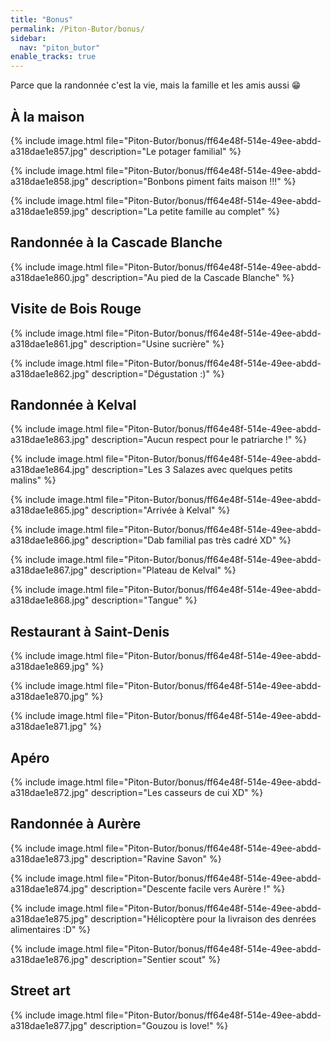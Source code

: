 ```yaml
---
title: "Bonus"
permalink: /Piton-Butor/bonus/
sidebar:
  nav: "piton_butor"
enable_tracks: true
---
```


Parce que la randonnée c'est la vie, mais la famille et les amis aussi :grin:

## À la maison

{% include image.html file="Piton-Butor/bonus/ff64e48f-514e-49ee-abdd-a318dae1e857.jpg" description="Le potager familial" %}

{% include image.html file="Piton-Butor/bonus/ff64e48f-514e-49ee-abdd-a318dae1e858.jpg" description="Bonbons piment faits maison !!!" %}

{% include image.html file="Piton-Butor/bonus/ff64e48f-514e-49ee-abdd-a318dae1e859.jpg" description="La petite famille au complet" %}

## Randonnée à la Cascade Blanche

{% include image.html file="Piton-Butor/bonus/ff64e48f-514e-49ee-abdd-a318dae1e860.jpg" description="Au pied de la Cascade Blanche" %}

## Visite de Bois Rouge

{% include image.html file="Piton-Butor/bonus/ff64e48f-514e-49ee-abdd-a318dae1e861.jpg" description="Usine sucrière" %}

{% include image.html file="Piton-Butor/bonus/ff64e48f-514e-49ee-abdd-a318dae1e862.jpg" description="Dégustation :)" %}

## Randonnée à Kelval

{% include image.html file="Piton-Butor/bonus/ff64e48f-514e-49ee-abdd-a318dae1e863.jpg" description="Aucun respect pour le patriarche !" %}

{% include image.html file="Piton-Butor/bonus/ff64e48f-514e-49ee-abdd-a318dae1e864.jpg" description="Les 3 Salazes avec quelques petits malins" %}

{% include image.html file="Piton-Butor/bonus/ff64e48f-514e-49ee-abdd-a318dae1e865.jpg" description="Arrivée à Kelval" %}

{% include image.html file="Piton-Butor/bonus/ff64e48f-514e-49ee-abdd-a318dae1e866.jpg" description="Dab familial pas très cadré XD" %}

{% include image.html file="Piton-Butor/bonus/ff64e48f-514e-49ee-abdd-a318dae1e867.jpg" description="Plateau de Kelval" %}

{% include image.html file="Piton-Butor/bonus/ff64e48f-514e-49ee-abdd-a318dae1e868.jpg" description="Tangue" %}

## Restaurant à Saint-Denis

{% include image.html file="Piton-Butor/bonus/ff64e48f-514e-49ee-abdd-a318dae1e869.jpg" %}

{% include image.html file="Piton-Butor/bonus/ff64e48f-514e-49ee-abdd-a318dae1e870.jpg" %}

{% include image.html file="Piton-Butor/bonus/ff64e48f-514e-49ee-abdd-a318dae1e871.jpg" %}

## Apéro

{% include image.html file="Piton-Butor/bonus/ff64e48f-514e-49ee-abdd-a318dae1e872.jpg" description="Les casseurs de cui XD" %}

## Randonnée à Aurère

{% include image.html file="Piton-Butor/bonus/ff64e48f-514e-49ee-abdd-a318dae1e873.jpg" description="Ravine Savon" %}

{% include image.html file="Piton-Butor/bonus/ff64e48f-514e-49ee-abdd-a318dae1e874.jpg" description="Descente facile vers Aurère !" %}

{% include image.html file="Piton-Butor/bonus/ff64e48f-514e-49ee-abdd-a318dae1e875.jpg" description="Hélicoptère pour la livraison des denrées alimentaires :D" %}

{% include image.html file="Piton-Butor/bonus/ff64e48f-514e-49ee-abdd-a318dae1e876.jpg" description="Sentier scout" %}

## Street art

{% include image.html file="Piton-Butor/bonus/ff64e48f-514e-49ee-abdd-a318dae1e877.jpg" description="Gouzou is love!" %}
